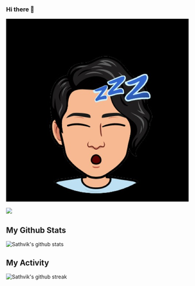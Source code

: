 ### Hi there 👋

<!--
**SathvikTn/SathvikTn** is a ✨ _special_ ✨ repository because its `README.md` (this file) appears on your GitHub profile.

Here are some ideas to get you started:

- 🔭 I’m currently working on ...
- 🌱 I’m currently learning ...
- 👯 I’m looking to collaborate on ...
- 🤔 I’m looking for help with ...
- 💬 Ask me about ...
- 📫 How to reach me: ...
- 😄 Pronouns: ...
- ⚡ Fun fact: ...
-->

<!-- # sup <img src="https://raw.githubusercontent.com/ABSphreak/ABSphreak/master/gifs/Hi.gif" width="30px"> -->
[![avatar](https://github.com/SathvikTn/SathvikTn/blob/6b48fc0fb6f6ce86ebb2f0521d5fb0543a437cd3/avatar-dark.jpg "Avatar")](https://github.com/SathvikTn/SathvikTn/blob/main/avatar-dark.jpg)
<p>
<img src="https://github.com/SathvikTn/SathvikTn/Sathviktn.gif"/>
 
<!-- ![avatar](https://github.com/SathvikTn.png?v=4&h=100&w=100&fit=cover&mask=circle&maxage=7d) -->
 
## My Github Stats
![Sathvik's  github stats](https://github-readme-stats.vercel.app/api?username=SathvikTn&theme=dark&count_private=true)
 <br>
## My Activity
![Sathvik's  github streak](https://github-readme-streak-stats.herokuapp.com/?user=SathvikTn&theme=dark&count_private=true)
<br>
 <!--
(https://github.com/SathvikTn/github-readme-streak-stats)
(https://github.com/SathvikTn/github-readme-stats)

 ## Most Used Languages
[![Top Languages](https://github-readme-stats.vercel.app/api/top-langs/?username=SathvikTn&layout=compact)](https://github.com/SathvikTn/github-readme-stats)
-->
</p>
